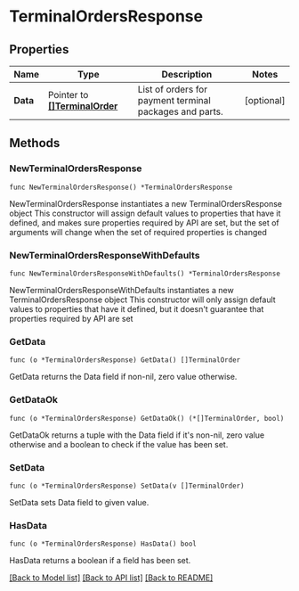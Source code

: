 # TerminalOrdersResponse

## Properties

Name | Type | Description | Notes
------------ | ------------- | ------------- | -------------
**Data** | Pointer to [**[]TerminalOrder**](TerminalOrder.md) | List of orders for payment terminal packages and parts. | [optional] 

## Methods

### NewTerminalOrdersResponse

`func NewTerminalOrdersResponse() *TerminalOrdersResponse`

NewTerminalOrdersResponse instantiates a new TerminalOrdersResponse object
This constructor will assign default values to properties that have it defined,
and makes sure properties required by API are set, but the set of arguments
will change when the set of required properties is changed

### NewTerminalOrdersResponseWithDefaults

`func NewTerminalOrdersResponseWithDefaults() *TerminalOrdersResponse`

NewTerminalOrdersResponseWithDefaults instantiates a new TerminalOrdersResponse object
This constructor will only assign default values to properties that have it defined,
but it doesn't guarantee that properties required by API are set

### GetData

`func (o *TerminalOrdersResponse) GetData() []TerminalOrder`

GetData returns the Data field if non-nil, zero value otherwise.

### GetDataOk

`func (o *TerminalOrdersResponse) GetDataOk() (*[]TerminalOrder, bool)`

GetDataOk returns a tuple with the Data field if it's non-nil, zero value otherwise
and a boolean to check if the value has been set.

### SetData

`func (o *TerminalOrdersResponse) SetData(v []TerminalOrder)`

SetData sets Data field to given value.

### HasData

`func (o *TerminalOrdersResponse) HasData() bool`

HasData returns a boolean if a field has been set.


[[Back to Model list]](../README.md#documentation-for-models) [[Back to API list]](../README.md#documentation-for-api-endpoints) [[Back to README]](../README.md)



